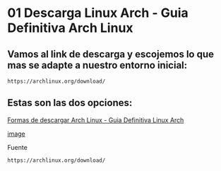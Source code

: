 # 01 Descarga Linux Arch - Guia Definitiva Arch Linux

## Vamos al link de descarga y escojemos lo que mas se adapte a nuestro entorno inicial:

    https://archlinux.org/download/

## Estas son las dos opciones:

[Formas de descargar Arch Linux - Guia Definitiva Linux Arch](https://user-images.githubusercontent.com/5947268/195991565-8c80c429-3a9c-4a88-95eb-b28f1723255a.png)

[image](https://user-images.githubusercontent.com/5947268/195991600-e6d33e18-1c42-4dc0-bd5b-45800cd2e959.png)


Fuente

    https://archlinux.org/download/


